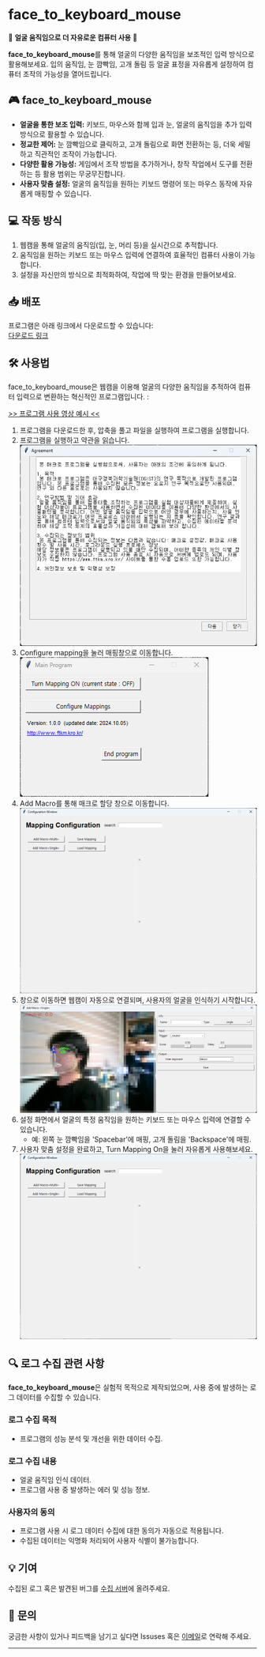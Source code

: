 # face_to_keyboard_mouse

🚀 **얼굴 움직임으로 더 자유로운 컴퓨터 사용** 🚀

**face_to_keyboard_mouse**를 통해 얼굴의 다양한 움직임을 보조적인 입력 방식으로 활용해보세요. 입의 움직임, 눈 깜빡임, 고개 돌림 등 얼굴 표정을 자유롭게 설정하여 컴퓨터 조작의 가능성을 열어드립니다.

## 🎮 face_to_keyboard_mouse

- **얼굴을 통한 보조 입력:** 키보드, 마우스와 함께 입과 눈, 얼굴의 움직임을 추가 입력 방식으로 활용할 수 있습니다.
- **정교한 제어:** 눈 깜빡임으로 클릭하고, 고개 돌림으로 화면 전환하는 등, 더욱 세밀하고 직관적인 조작이 가능합니다.
- **다양한 활용 가능성:** 게임에서 조작 방법을 추가하거나, 창작 작업에서 도구를 전환하는 등 활용 범위는 무궁무진합니다.
- **사용자 맞춤 설정:** 얼굴의 움직임을 원하는 키보드 명령어 또는 마우스 동작에 자유롭게 매핑할 수 있습니다.

## 💻 작동 방식

1. 웹캠을 통해 얼굴의 움직임(입, 눈, 머리 등)을 실시간으로 추적합니다.
2. 움직임을 원하는 키보드 또는 마우스 입력에 연결하여 효율적인 컴퓨터 사용이 가능합니다.
3. 설정을 자신만의 방식으로 최적화하여, 작업에 딱 맞는 환경을 만들어보세요.

## 📥 배포

프로그램은 아래 링크에서 다운로드할 수 있습니다:  
[다운로드 링크](https://drive.google.com/file/d/1AXpLALdeciaxrsHTqraHOV8cLPUloUSq/view?usp=sharing)

## 🛠 사용법

face_to_keyboard_mouse은 웹캠을 이용해 얼굴의 다양한 움직임을 추적하여 컴퓨터 입력으로 변환하는 혁신적인 프로그램입니다. :

[>> 프로그램 사용 영상 예시 <<](https://youtu.be/lVHixxnxxb8)

1. 프로그램을 다운로드한 후, 압축을 풀고 파일을 실행하여 프로그램을 실행합니다.  
2. 프로그램을 실행하고 약관을 읽습니다.  
![](Assets/Agreement.png)  
3. Configure mapping을 눌러 매핑창으로 이동합니다.  
![](Assets/Main_Program.png)  
4. Add Macro를 통해 매크로 할당 창으로 이동합니다.  
![](Assets/Configuration_Window.png)  
5. 창으로 이동하면 웹캠이 자동으로 연결되며, 사용자의 얼굴을 인식하기 시작합니다.  
![](Assets/Add_Macro.png)  
6. 설정 화면에서 얼굴의 특정 움직임을 원하는 키보드 또는 마우스 입력에 연결할 수 있습니다.  
   - 예: 왼쪽 눈 깜빡임을 'Spacebar'에 매핑, 고개 돌림을 'Backspace'에 매핑.  
7. 사용자 맞춤 설정을 완료하고, Turn Mapping On을 눌러 자유롭게 사용해보세요.  
![](Assets/Configuration_Window.png)   


## 🔍 로그 수집 관련 사항

**face_to_keyboard_mouse**은 실험적 목적으로 제작되었으며, 사용 중에 발생하는 로그 데이터를 수집할 수 있습니다.

### 로그 수집 목적
- 프로그램의 성능 분석 및 개선을 위한 데이터 수집.
<!-- - 사용자 피드백을 통해 사용자 경험을 최적화. -->

### 로그 수집 내용
- 얼굴 움직임 인식 데이터.
- 프로그램 사용 중 발생하는 에러 및 성능 정보.

### 사용자의 동의
- 프로그램 사용 시 로그 데이터 수집에 대한 동의가 자동으로 적용됩니다.
- 수집된 데이터는 익명화 처리되어 사용자 식별이 불가능합니다.

## 💡 기여

수집된 로그 혹은 발견된 버그를 [수집 서버](http://www.ftkm.kro.kr/)에 올려주세요. 

## 📧 문의

궁금한 사항이 있거나 피드백을 남기고 싶다면 Issuses 혹은 [이메일](mailto:yumyji@dgist.ac.kr)로 연락해 주세요.

---
